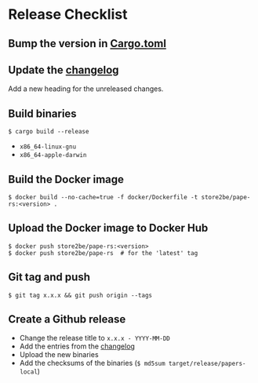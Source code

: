 # Release Checklist

## Bump the version in [Cargo.toml](Cargo.toml)


## Update the [changelog](CHANGELOG.md)

Add a new heading for the unreleased changes.


## Build binaries

```
$ cargo build --release
```

* `x86_64-linux-gnu`
* `x86_64-apple-darwin`


## Build the Docker image

```
$ docker build --no-cache=true -f docker/Dockerfile -t store2be/pape-rs:<version> .
```


## Upload the Docker image to Docker Hub

```
$ docker push store2be/pape-rs:<version>
$ docker push store2be/pape-rs  # for the 'latest' tag
```


## Git tag and push

```
$ git tag x.x.x && git push origin --tags
```


## Create a Github release

* Change the release title to `x.x.x - YYYY-MM-DD`
* Add the entries from the [changelog](CHANGELOG.md)
* Upload the new binaries
* Add the checksums of the binaries (`$ md5sum target/release/papers-local`)
